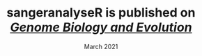 ---
title: "sangeranalyseR is published on <i><a href='https://doi.org/10.1093/gbe/evab028' target='_blank'>Genome Biology and Evolution</a></i>"
collection: news
type: "news"
date: "March 2021"
location: "Taipei, Taiwan"
---
